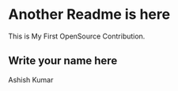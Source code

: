 # Another Readme is here

This is My First OpenSource Contribution.

## Write your name here

Ashish Kumar
